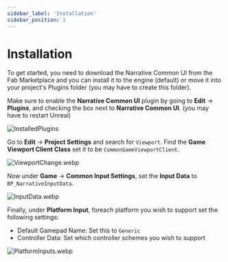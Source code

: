 ```yaml
---
sidebar_label: 'Installation'
sidebar_position: 1
---
```


# Installation

To get started, you need to download the Narrative Common UI from the Fab Marketplace and you can install it to the engine (default) or move it into your project's Plugins folder (you may have to create this folder).

Make sure to enable the **Narrative Common UI** plugin by going to **Edit** -> **Plugins**, and checking the box next to **Narrative Common UI**. (you may have to restart Unreal)

![InstalledPlugins](//img/common-ui/InstalledPlugins.webp)

Go to **Edit** -> **Project Settings** and search for `Viewport`. Find the **Game Viewport Client Class** set it to be `CommonGameViewportClient`.

![ViewportChange.webp](//img/common-ui/ViewportChange.webp)

Now under **Game** -> **Common Input Settings**, set the **Input Data** to `BP_NarrativeInputData`.

![InputData.webp](//img/common-ui/InputData.webp)

Finally, under **Platform Input**, foreach platform you wish to support set the following settings:

- Default Gamepad Name: Set this to `Generic`
- Controller Data: Set which controller schemes you wish to support

![PlatformInputs.webp](//img/common-ui/PlatformInputs.webp)